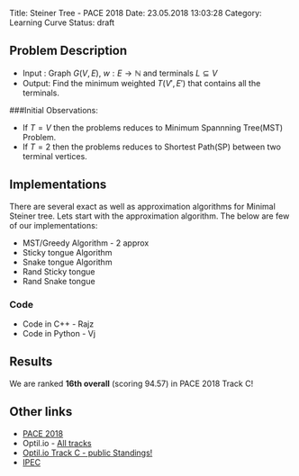 Title: Steiner Tree - PACE 2018
Date: 23.05.2018 13:03:28
Category: Learning Curve
Status: draft
 
 
## Problem Description
- Input : Graph $G(V,E)$, $w: E \rightarrow \mathbb{N}$ and terminals $L \subseteq V$
- Output: Find the minimum weighted $T(V',E')$ that contains all the terminals.

###Initial  Observations:
- If $T = V$ then the problems reduces to Minimum Spannning Tree(MST) Problem.
- If $T = 2$ then the problems reduces to Shortest Path(SP) between two terminal vertices.

## Implementations
There are several exact as well as approximation algorithms for Minimal Steiner tree.
Lets start with the approximation algorithm. The below are few of our implementations:
* MST/Greedy Algorithm - 2 approx
* Sticky tongue Algorithm 
* Snake tongue Algorithm
* Rand Sticky tongue
* Rand Snake tongue

### Code
- Code in C++ - Rajz
- Code in Python - Vj 

## Results 
We are ranked  **16th overall** (scoring 94.57) in PACE 2018 Track C!

## Other links
- [PACE 2018](https://pacechallenge.wordpress.com/pace-2018) 
- Optil.io - [All tracks](https://pacechallenge.wordpress.com/2017/12/12/optil-io/)
- [Optil.io Track C - public Standings!](https://www.optil.io/optilion/problem/3025#tab-4)
- [IPEC](http://algo2018.hiit.fi/ipec/)
